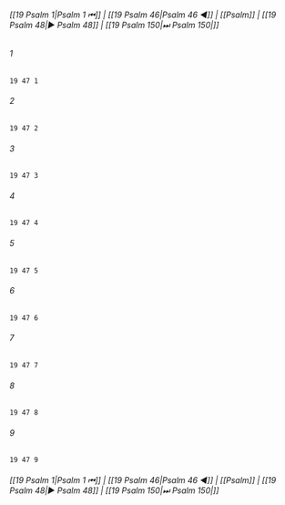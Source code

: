 
###### [[19 Psalm 1|Psalm 1 ⏮]] | [[19 Psalm 46|Psalm 46 ◀]] | [[Psalm]] | [[19 Psalm 48|▶ Psalm 48]] | [[19 Psalm 150|⏭ Psalm 150|]]

###### 1
``` verse
19 47 1 
```
###### 2
``` verse
19 47 2 
```
###### 3
``` verse
19 47 3 
```
###### 4
``` verse
19 47 4 
```
###### 5
``` verse
19 47 5 
```
###### 6
``` verse
19 47 6 
```
###### 7
``` verse
19 47 7 
```
###### 8
``` verse
19 47 8 
```
###### 9
``` verse
19 47 9 
```

###### [[19 Psalm 1|Psalm 1 ⏮]] | [[19 Psalm 46|Psalm 46 ◀]] | [[Psalm]] | [[19 Psalm 48|▶ Psalm 48]] | [[19 Psalm 150|⏭ Psalm 150|]]

